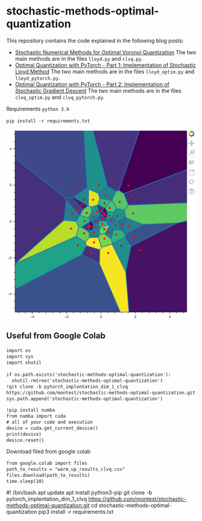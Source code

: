 stochastic-methods-optimal-quantization
======

This repository contains the code explained in the following blog posts:
- [Stochastic Numerical Methods for Optimal Voronoï Quantization](http://montest.github.io/2022/02/13/StochasticMethodsForOptimQuantif/) 
The two main methods are in the files ``lloyd.py`` and ``clvq.py``.
- [Optimal Quantization with PyTorch - Part 1: Implementation of Stochastic Lloyd Method](http://montest.github.io/2023/03/16/StochasticMethodsForOptimQuantifWithPyTorchPart1/) 
The two main methods are in the files ``lloyd_optim.py`` and ``lloyd_pytorch.py``.
- [Optimal Quantization with PyTorch - Part 2: Implementation of Stochastic Gradient Descent](http://montest.github.io/2023/06/12/StochasticMethodsForOptimQuantifWithPyTorchPart2/) 
The two main methods are in the files ``clvq_optim.py`` and ``clvq_pytorch.py``.


Requirements `python 3.9`

``pip install -r requirements.txt``

![><](my_gif.gif)


Useful from Google Colab
-------------

```
import os
import sys
import shutil

if os.path.exists('stochastic-methods-optimal-quantization'):
  shutil.rmtree('stochastic-methods-optimal-quantization')
!git clone -b pytorch_implentation_dim_1_clvq https://github.com/montest/stochastic-methods-optimal-quantization.git
sys.path.append('stochastic-methods-optimal-quantization')
```

```
!pip install numba
from numba import cuda
# all of your code and execution
device = cuda.get_current_device() 
print(device)
device.reset()
```

Download filed from google colab
```
from google.colab import files
path_to_results = "warm_up_results_clvq.csv"
files.download(path_to_results)
time.sleep(10)
```
 #! /bin/bash
apt update
apt install python3-pip
git clone -b pytorch_implentation_dim_1_clvq https://github.com/montest/stochastic-methods-optimal-quantization.git
cd stochastic-methods-optimal-quantization
pip3 install -r requirements.txt
```
